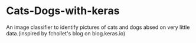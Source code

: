 # Cats-Dogs-with-keras
An image classifier to identify pictures of cats and dogs absed on very little data.(inspired by fchollet's blog on blog.keras.io)
